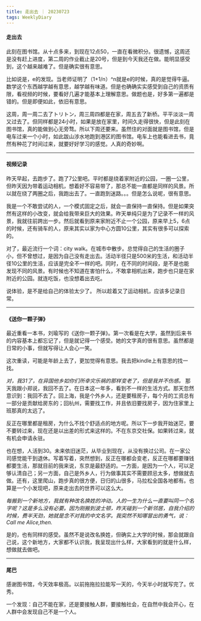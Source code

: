 ```yaml
---
title: 走出去 ｜ 20230723
tags: WeeklyDiary
---
```


#### 走出去
此刻在图书馆。从十点多来，到现在12点50，一直在看微积分。很遗憾，这周还是没有赶上进度，第二周的作业截止是20号，但是到今天我还在做。能明显感受到，这个越来越难了。但是确实很有意思。

比如说是，e的发现。当老师证明了（1+1/n）^n就是e的时候，真的是觉得牛逼。数学这个东西越学越有意思，越学越有味道。但是也确确实实感受到自己的资质有限，看视频的时候，要看好几遍才能基本上理解意思。做题也是，好多第一遍都是错的。但是即便如此，依旧有意思。

这周，周一周二去了トリトン，周三周四都是在家，周五去了新桥。平平淡淡一周又过去了。但同样都是24小时，如果是放在家里，时间久走得很快，但是此刻在图书馆，真的能做到心无旁骛。所以下周还要来。虽然住的对面就是图书馆，但是电车过来一个小时，如此跋山涉水地跑到港区的图书馆。电车上也能看进去书，竟然有种花了时间过来，就要好好学习的感觉。人真的奇妙啊。

---
#### 视频记录
昨天早起，去跑步了。跑了7公里吧。平时都是绕着家附近的公园，一圈一公里，但昨天因为带着运动相机，想着好不容易带了，那总不能一直都是同样的风景。所以就在绕了两圈之后，我跑出去了。一直跑到迷路。。。但是怎么说呢，很有意思。

我是一个不敢尝试的人，一个模式固定之后，就会一直保持一直保持。但是如果突然有这样的小改变，就会给我带来巨大的效果。昨天单纯只是为了记录不一样的风景，我就往前跨出一步。然后就看到原来家附近不止一个公园，原来早上5，6点的时候，还有骑车的人，原来其实以家为中心方圆10公里，其实有很多可以探索的。

对了，最近流行一个词：city walk。在城市中散步。总觉得自己的生活的圈子小，但不曾想过，是因为自己没有走出去。活动半径只是500米的生活，和活动半径10公里的生活，应该是完全不一样的吧。同时，在不同的时间段，是不是也能发现不同的风景。有时候也不知道在害怕什么，不敢拿相机出来，跑步也只是在家附近的公园。就连吃饭，也没想着出去吃。

说体验，是不是给自己的体验太少了。
所以趁着又了运动相机，应该多记录日常。

---
#### 《送你一颗子弹》
最近重看一本书，刘瑜写的《送你一颗子弹》。第一次看是在大学，虽然到后来书的内容基本上都忘记了，但是就记得一个感受。她的文字真的很有意思。虽然都是日常的小事，但就写得让人会心一笑。

这次重读，可能是年龄上去了，更加觉得有意思。我去把kindle上有意思的找一找。

_对，我31了，在异国他乡如你们所幸灾乐祸的那样变老了，但是我并不伤感。_
那天我跟小郑说，我回不去了。在日本这一年多，看到不一样的生活方式。那天忽然意识到：我回不去了。回上海，我是个外乡人，还是要租房子，每个月的工资总有一部分是贡献给房东的；回杭州，需要找工作，并且依旧要找房子，因为住家里上班那真的太远了。

反正在哪里都是租房，为什么不找个舒适点的地方呢。所以下一步我开始迷茫，要不要转过来，现在还是以出差的形式来这样的。不在东京交社保。如果转过来，就有机会申请永驻。

也在想，人活到30。未来依旧迷茫，从毕业到现在，从没有换过公司。在一家公司感觉能干到退休。写着写着，突然想到，反正在哪都会变老，反正在哪都要赚钱都要生活，那就目前的我来说，东京是最舒适的。一方面，是因为一个人，可以足够认清自己；另一方面，自己是外乡人，行为做事其实不需要顾忌太多，想做就去做。还有，这里爬山，跑步真的很方便，日归的山很多，马拉松全国各地都有。也算是一个小发现吧，原来走出去的世界可以这么大。

_每搬到一个新地方，我就有种改名换姓的冲动。人的一生为什么一直要叫同一个名字呢？这是多么没有必要。因为刚搬到波士顿，昨天碰到一个新邻居，自我介绍的时候，费半天劲，她就是念不对我的中文名字。我突然不知哪冒出的勇气，说：Call me Alice,then._

是的，也有同样的感受。虽然不是说改名换姓，但确实上大学的时候，那会就跟自己说，这个新地方，大家都不认识我，我呈现出什么样，大家看到的就是什么样，想做就去做吧。

---
#### 尾巴
感谢图书馆，今天效率极高。以前拖拖拉拉能写一天的，今天半小时就写完了。优秀。

一个发现：自己不能在家，还是要接触人群，要接触社会，在自然中我会开心，在人群中会发现自己不是一个人。
